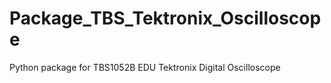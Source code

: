 # Package_TBS_Tektronix_Oscilloscope
Python package for TBS1052B EDU Tektronix Digital Oscilloscope
